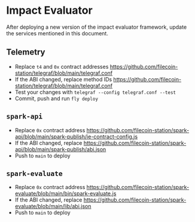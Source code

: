# Impact Evaluator

After deploying a new version of the impact evaluator framework, update the
services mentioned in this document.

## Telemetry

- Replace `t4` and `0x` contract addresses https://github.com/filecoin-station/telegraf/blob/main/telegraf.conf
- If the ABI changed, replace method IDs https://github.com/filecoin-station/telegraf/blob/main/telegraf.conf
- Test your changes with `telegraf --config telegraf.conf --test`
- Commit, push and run `fly deploy`

## `spark-api`

- Replace `0x` contract address https://github.com/filecoin-station/spark-api/blob/main/spark-publish/ie-contract-config.js
- If the ABI changed, replace https://github.com/filecoin-station/spark-api/blob/main/spark-publish/abi.json
- Push to `main` to deploy

## `spark-evaluate`

- Replace `0x` contract address https://github.com/filecoin-station/spark-evaluate/blob/main/bin/spark-evaluate.js
- If the ABI changed, replace https://github.com/filecoin-station/spark-evaluate/blob/main/lib/abi.json
- Push to `main` to deploy
